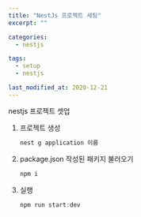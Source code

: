 ```yaml
---
title: "NestJs 프로젝트 세팅"
excerpt: ""

categories:
  - nestjs

tags:
  - setup
  - nestjs

last_modified_at: 2020-12-21
---
```


nestjs 프로젝트 셋업

1. 프로젝트 생성

   ```javascript
   nest g application 이름
   ```

2. package.json 작성된 패키지 불러오기

   ```javascript
   npm i
   ```

3. 실행
   ```javascript
   npm run start:dev
   ```
